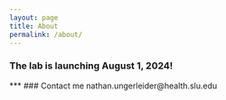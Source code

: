 ```yaml
---
layout: page
title: About
permalink: /about/
---
```

<div class="content">
<h3>The lab is launching August 1, 2024!</h3>
</div>
***
### Contact me
nathan.ungerleider@health.slu.edu

